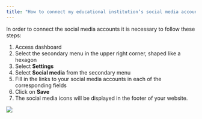 ```yaml
---
title: "How to connect my educational institution’s social media accounts to my website?"
---
```


In order to connect the social media accounts it is necessary to follow
these steps:

1)  Access dashboard
2)  Select the secondary menu in the upper right corner, shaped like a hexagon
3)  Select **Settings**
4)  Select **Social media** from the secondary menu
5)  Fill in the links to your social media accounts in each of the
    corresponding fields
6)  Click on **Save**
7)  The social media icons will be displayed in the footer of your website.

<a href="/build/help/024.png">
    <img src="/build/help/024.png" />
</a>
